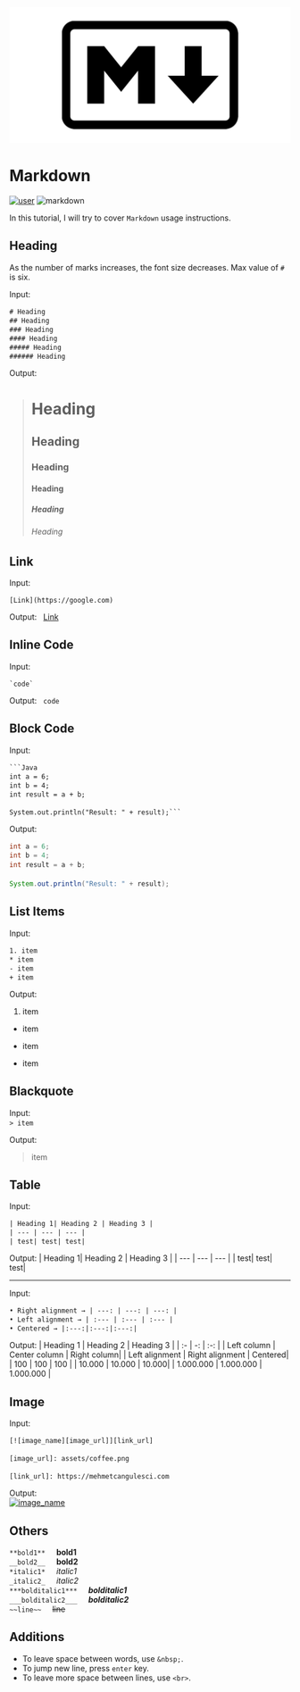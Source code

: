 ![markdown](assets/markdown.png)

# Markdown
[![user][user_img]][user_url] ![markdown][markdown_img]

[user_img]:https://img.shields.io/badge/made%20by-mehmetcangulesci-1a1e21.svg

[user_url]:https://github.com/mehmetcangulesci

[markdown_img]:https://img.shields.io/badge/made%20with-Markdown-8b54ea.svg

In this tutorial, I will try to cover `Markdown` usage instructions.

## Heading
As the number of marks increases, the font size decreases. Max value of `#` is six.

Input:
```
# Heading
## Heading
### Heading
#### Heading
##### Heading
###### Heading
```

Output:  
># Heading
>## Heading
>### Heading
>#### Heading
>##### Heading
>###### Heading

## Link
Input: 
```
[Link](https://google.com)
```
Output: &nbsp; [Link](https://google.com)

## Inline Code
Input:
```
`code`
```
Output: &nbsp; `code`

## Block Code
Input:
```
```Java
int a = 6;
int b = 4;
int result = a + b;

System.out.println("Result: " + result);```
```

Output:  
```Java
int a = 6;
int b = 4;
int result = a + b;

System.out.println("Result: " + result);
```

## List Items
Input:  
```
1. item  
* item
- item
+ item
```

Output:
1. item  
* item
- item
+ item

## Blackquote
Input:  
`> item`

Output:  
> item

## Table
Input:
```
| Heading 1| Heading 2 | Heading 3 |
| --- | --- | --- |
| test| test| test|
```
Output:
| Heading 1| Heading 2 | Heading 3 |
| --- | --- | --- |
| test| test| test|

---

Input:
```
• Right alignment → | ---: | ---: | ---: |
• Left alignment → | :--- | :--- | :--- |
• Centered → |:---:|:---:|:---:|
```
Output:
| Heading 1 | Heading 2 | Heading 3 |
| :- | -: | :-: |
| Left column | Center column | Right column|
| Left alignment | Right alignment | Centered|
| 100 | 100 | 100 |
| 10.000 | 10.000 | 10.000|
| 1.000.000 | 1.000.000 | 1.000.000 |

## Image
Input:  
```
[![image_name][image_url]][link_url]

[image_url]: assets/coffee.png

[link_url]: https://mehmetcangulesci.com
```
Output:  
[![image_name][image_url]][link_url]

[image_url]: assets/coffee.png

[link_url]: https://mehmetcangulesci.com


## Others
`**bold1**`  &nbsp; &nbsp;  **bold1**  
`__bold2__`  &nbsp; &nbsp;  **bold2**  
`*italic1*`  &nbsp; &nbsp;  *italic1*  
`_italic2_`  &nbsp; &nbsp;  _italic2_  
`***bolditalic1***`  &nbsp; &nbsp;  ***bolditalic1***  
`___bolditalic2___`  &nbsp; &nbsp;  ___bolditalic2___  
`~~line~~`  &nbsp; &nbsp;  ~~line~~

## Additions
* To leave space between words, use `&nbsp;`.
* To jump new line, press `enter` key.
* To leave more space between lines, use `<br>`.